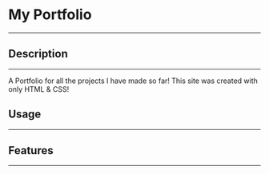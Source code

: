 # My Portfolio

---

## Description

---

A Portfolio for all the projects I have made so far! This site was created with only HTML & CSS!

## Usage

---

## Features

---
